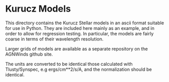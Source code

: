 # Kurucz Models

This directory contains the Kurucz Stellar models in an ascii format suitable for use
in Python.  They are included here mainly as an example, and in order to allow for
regression testing.  In particular, the models are fairly coarse in terms of their
wavelength resolution.  

Larger grids of models are available as a separate repository on the AGNWinds 
github site.  


The units are converted to be identical those calculated with Tlusty/Synspec, 
e.g ergs/cm**2/s/A, and the normalization should be identical.
